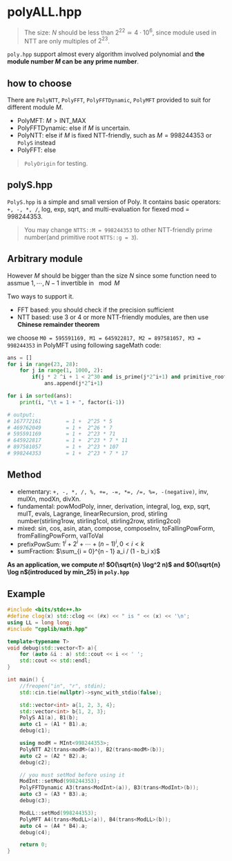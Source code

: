 # polyALL.hpp

> The size: $N$ should be less than $2^{22} \simeq 4 \cdot 10^6$, since module used in NTT are only multiples of $2^{23}$.

`poly.hpp` support almost every algorithm involved polynomial and **the module number $M$ can be any prime number**.

## how to choose 

There are `PolyNTT`, `PolyFFT`, `PolyFFTDynamic`, `PolyMFT` provided to suit for different module $M$.

- PolyMFT: $M > \text{INT_MAX}$
- PolyFFTDynamic: else if $M$ is uncertain.
- PolyNTT: else if $M$ is fixed NTT-friendly, such as $M = 998244353$ or `PolyS` instead
- PolyFFT: else

> `PolyOrigin` for testing.

## polyS.hpp

`PolyS.hpp` is a simple and small version of Poly.  It contains basic operators: `+, -, *, /`, log, exp, sqrt, and multi-evaluation for fiexed mod = 998244353.

> You may change `NTTS::M = 998244353` to other NTT-friendly prime number(and primitive root `NTTS::g = 3`). 

## Arbitrary module

However $M$ should be bigger than the size $N$ since some function need to assmue $1, \cdots, N - 1$ invertible in $\mod M$

Two ways to support it.

- FFT based: you should check if the precision sufficient
- NTT based: use 3 or 4 or more NTT-friendly modules, are then use **Chinese remainder theorem**

we choose `M0 = 595591169, M1 = 645922817, M2 = 897581057, M3 = 998244353` in PolyMFT using following sageMath code:

``` Python
ans = []
for i in range(23, 28):
    for j in range(1, 1000, 2):
        if(j * 2 ^i + 1 < 2^30 and is_prime(j*2^i+1) and primitive_root(j*2^i+1) == 3):
            ans.append(j*2^i+1)

for i in sorted(ans):
    print(i, "\t = 1 + ", factor(i-1))

# output:
# 167772161        = 1 +  2^25 * 5
# 469762049        = 1 +  2^26 * 7
# 595591169        = 1 +  2^23 * 71
# 645922817        = 1 +  2^23 * 7 * 11
# 897581057        = 1 +  2^23 * 107
# 998244353        = 1 +  2^23 * 7 * 17
```


## Method

- elementary: `+, -, *, /, %, +=, -=, *=, /=, %=, -(negative)`, inv, mulXn, modXn, divXn.
- fundamental: powModPoly, inner, derivation, integral, log, exp, sqrt, mulT,  evals, Lagrange, linearRecursion, prod, stirling number(stirling1row, stirling1col, stirling2row, stirling2col)
- mixed: sin, cos, asin, atan, compose, composeInv, toFallingPowForm, fromFallingPowForm, valToVal
- prefixPowSum: $1^i + 2^i + \cdots + (n - 1)^i,  0 < i < k$
- sumFraction: $\sum_{i = 0}^{n - 1} a_i / (1 - b_i x)$

**As an application, we compute $n!$ $O(\sqrt{n} \log^2 n)$ and $O(\sqrt{n} \log n$(introduced by min_25) in `poly.hpp`**

## Example

``` cpp
#include <bits/stdc++.h>
#define clog(x) std::clog << (#x) << " is " << (x) << '\n';
using LL = long long;
#include "cpplib/math.hpp"

template<typename T>
void debug(std::vector<T> a){
	for (auto &i : a) std::cout << i << ' ';
	std::cout << std::endl; 
}

int main() {
	//freopen("in", "r", stdin);
	std::cin.tie(nullptr)->sync_with_stdio(false);	

	std::vector<int> a{1, 2, 3, 4};
	std::vector<int> b{1, 2, 3};
	PolyS A1(a), B1(b);
	auto c1 = (A1 * B1).a;
	debug(c1);

	using modM = MInt<998244353>;
	PolyNTT A2(trans<modM>(a)), B2(trans<modM>(b));
	auto c2 = (A2 * B2).a;
	debug(c2);

	// you must setMod before using it
	ModInt::setMod(998244353);
	PolyFFTDynamic A3(trans<ModInt>(a)), B3(trans<ModInt>(b));
	auto c3 = (A3 * B3).a;
	debug(c3);

	ModLL::setMod(998244353);
	PolyMFT A4(trans<ModLL>(a)), B4(trans<ModLL>(b));
	auto c4 = (A4 * B4).a;
	debug(c4);

	return 0;
}
```
